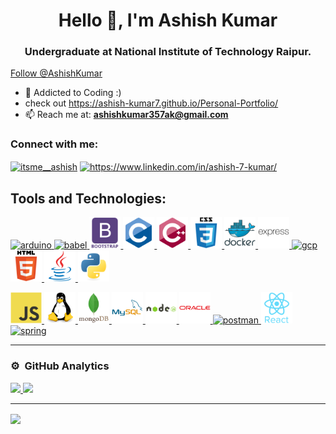 <h1 align="center">Hello 👋, I'm Ashish Kumar</h1>
<h3 align="center">Undergraduate at National Institute of Technology Raipur.</h3>

<a href="https://twitter.com/itsme__ashish" class="twitter-follow-button" data-show-count="false">Follow @AshishKumar</a>

- 🌱 Addicted to Coding :)
- check out https://ashish-kumar7.github.io/Personal-Portfolio/
- 📫 Reach me at: **ashishkumar357ak@gmail.com**

<h3 align="left">Connect with me:</h3>
<p align="left">
<a href="https://twitter.com/itsme__ashish" target="blank"><img align="center" src="https://cdn.jsdelivr.net/npm/simple-icons@3.0.1/icons/twitter.svg" alt="itsme__ashish" height="40" width="40" /></a>
<a href="https://www.linkedin.com/in/ashish-7-kumar/" target="blank"><img align="center" src="https://cdn.jsdelivr.net/npm/simple-icons@3.0.1/icons/linkedin.svg" alt="https://www.linkedin.com/in/ashish-7-kumar/" height="40" width="40" /></a>
</p>

<h2 align="left">Tools and Technologies:</h2>

<p align="left"> 
<a href="https://www.arduino.cc/" target="_blank"> <img src="https://cdn.worldvectorlogo.com/logos/arduino-1.svg" alt="arduino" width="50" height="50"/> </a> 
<a href="https://babeljs.io/" target="_blank"> <img src="https://www.vectorlogo.zone/logos/babeljs/babeljs-icon.svg" alt="babel" width="50" height="50"/> </a> 
<a href="https://getbootstrap.com" target="_blank"> <img src="https://raw.githubusercontent.com/devicons/devicon/master/icons/bootstrap/bootstrap-plain-wordmark.svg" alt="bootstrap" width="50" height="50"/> </a> 
<a href="https://www.cprogramming.com/" target="_blank"> <img src="https://raw.githubusercontent.com/devicons/devicon/master/icons/c/c-original.svg" alt="c" width="50" height="50"/> </a> 
<a href="https://www.w3schools.com/cpp/" target="_blank"> <img src="https://raw.githubusercontent.com/devicons/devicon/master/icons/cplusplus/cplusplus-original.svg" alt="cplusplus" width="50" height="50"/> </a>
<a href="https://www.w3schools.com/css/" target="_blank"> <img src="https://raw.githubusercontent.com/devicons/devicon/master/icons/css3/css3-original-wordmark.svg" alt="css3" width="50" height="50"/> </a> 
<a href="https://www.docker.com/" target="_blank"> <img src="https://raw.githubusercontent.com/devicons/devicon/master/icons/docker/docker-original-wordmark.svg" alt="docker" width="50" height="50"/> </a> 
<a href="https://expressjs.com" target="_blank"> <img src="https://raw.githubusercontent.com/devicons/devicon/master/icons/express/express-original-wordmark.svg" alt="express" width="50" height="50"/> </a> 
<a href="https://cloud.google.com" target="_blank"> <img src="https://www.vectorlogo.zone/logos/google_cloud/google_cloud-icon.svg" alt="gcp" width="50" height="50"/> </a> 
<a href="https://www.w3.org/html/" target="_blank"> <img src="https://raw.githubusercontent.com/devicons/devicon/master/icons/html5/html5-original-wordmark.svg" alt="html5" width="50" height="50"/> </a> 
<a href="https://www.java.com" target="_blank"> <img src="https://raw.githubusercontent.com/devicons/devicon/master/icons/java/java-original.svg" alt="java" width="50" height="50"/> </a>
<a href="https://www.python.org/" target="_blank"> <img src="https://raw.githubusercontent.com/devicons/devicon/master/icons/python/python-original.svg" alt="Python" width="50" height="50"/> </a>
  
  
<!-- <a href="https://hadoop.apache.org/" target="_blank"> <img src="" alt="Hadoop" width="50" height="50"/> </a> -->
  
<a href="https://developer.mozilla.org/en-US/docs/Web/JavaScript" target="_blank"> <img src="https://raw.githubusercontent.com/devicons/devicon/master/icons/javascript/javascript-original.svg" alt="javascript" width="50" height="50"/> </a> 
<a href="https://www.linux.org/" target="_blank"> <img src="https://raw.githubusercontent.com/devicons/devicon/master/icons/linux/linux-original.svg" alt="linux" width="50" height="50"/> </a>
<a href="https://www.mongodb.com/" target="_blank"> <img src="https://raw.githubusercontent.com/devicons/devicon/master/icons/mongodb/mongodb-original-wordmark.svg" alt="mongodb" width="50" height="50"/> </a> 
<a href="https://www.mysql.com/" target="_blank"> <img src="https://raw.githubusercontent.com/devicons/devicon/master/icons/mysql/mysql-original-wordmark.svg" alt="mysql" width="50" height="50"/> </a> 
<a href="https://nodejs.org" target="_blank"> <img src="https://raw.githubusercontent.com/devicons/devicon/master/icons/nodejs/nodejs-original-wordmark.svg" alt="nodejs" width="50" height="50"/> </a> 
<a href="https://www.oracle.com/" target="_blank"> <img src="https://raw.githubusercontent.com/devicons/devicon/master/icons/oracle/oracle-original.svg" alt="oracle" width="50" height="50"/> </a> 
<a href="https://postman.com" target="_blank"> <img src="https://www.vectorlogo.zone/logos/getpostman/getpostman-icon.svg" alt="postman" width="50" height="50"/> </a>
<a href="https://reactjs.org/" target="_blank"> <img src="https://raw.githubusercontent.com/devicons/devicon/master/icons/react/react-original-wordmark.svg" alt="react" width="50" height="50"/> </a>
<a href="https://spring.io/" target="_blank"> <img src="https://www.vectorlogo.zone/logos/springio/springio-icon.svg" alt="spring" width="50" height="50"/> </a> </p>
<hr>

### ⚙️ &nbsp;GitHub Analytics
<p align="left">
<a href="https://github.com/Ashish-kumar7">
  <img height="200em" src="https://github-readme-stats.vercel.app/api?username=ashish-kumar7&show_icons=true&theme=midnight-purple&include_all_commits=true&count_private=true" />
 <img height="200em" src="https://github-readme-stats-eight-theta.vercel.app/api/top-langs/?username=Ashish-kumar7&layout=compact&langs_count=10&theme=midnight-purple"/>
</a>
</p>
<hr>
<p><img align="center" src="https://github-readme-streak-stats.herokuapp.com/?user=ashish-kumar7&theme=midnight-purple"/></p>
